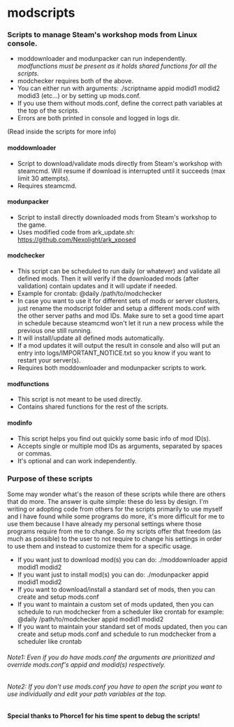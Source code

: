 # modscripts

### Scripts to manage Steam's workshop mods from Linux console. 
+ moddownloader and modunpacker can run independently.  
*modfunctions must be present as it holds shared functions for all the scripts.*
+ modchecker requires both of the above.
+ You can either run with arguments: ./scriptname appid modid1 modid2 modid3 (etc...) or by setting up mods.conf.
+ If you use them without mods.conf, define the correct path variables at the top of the scripts.
+ Errors are both printed in console and logged in logs dir.

(Read inside the scripts for more info)



#### moddownloader 
+ Script to download/validate mods directly from Steam's workshop with steamcmd.
   Will resume if download is interrupted until it succeeds (max limit 30 attempts).
+ Requires steamcmd.

#### modunpacker 
+ Script to install directly downloaded mods from Steam's workshop to the game.
+ Uses modified code from ark_update.sh: https://github.com/Nexolight/ark_xposed

#### modchecker
+ This script can be scheduled to run daily (or whatever) and validate all defined mods.
   Then it will verify if the downloaded mods (after validation) contain updates and it will update if needed.
+ Example for crontab: @daily /path/to/modchecker
+ In case you want to use it for different sets of mods or server clusters, just rename the modscript folder and setup
   a different mods.conf with the other server paths and mod IDs. Make sure to set a good time apart in schedule because
   steamcmd won't let it run a new process while the previous one still running.
+ It will install/update all defined mods automatically.
+ If a mod updates it will output the result in console and also will put an entry into logs/IMPORTANT_NOTICE.txt
  so you know if you want to restart your server(s). 
+ Requires both moddownloader and modunpacker scripts to work.

#### modfunctions
+ This script is not meant to be used directly.
+ Contains shared functions for the rest of the scripts.

#### modinfo
+ This script helps you find out quickly some basic info of mod ID(s).
+ Accepts single or multiple mod IDs as arguments, separated by spaces or commas.
+ It's optional and can work independently.

### Purpose of these scripts
Some may wonder what's the reason of these scripts while there are others that do more.
The answer is quite simple: these do less by design.
I'm writing or adopting code from others for the scripts primarily to use myself and I have found
while some programs do more, it's more difficult for me to use them because I have already my personal
settings where those programs require from me to change. So my scripts offer that freedom (as much as possible)
to the user to not require to change his settings in order to use them and instead to customize them for a specific usage.
+ If you want just to download mod(s) you can do: ./moddownloader appid modid1 modid2
+ If you want just to install mod(s) you can do: ./modunpacker appid modid1 modid2
+ If you want to download/install a standard set of mods, then you can create and setup mods.conf
+ If you want to maintain a custom set of mods updated, then you can schedule to run modchecker from a scheduler like crontab
for example: @daily /path/to/modchecker appid modid1 modid2
+ If you want to maintain your standard set of mods updated, then you can create and setup mods.conf and schedule to run
modchecker from a scheduler like crontab

###### Note1: Even if you do have mods.conf the arguments are prioritized and override mods.conf's appid and modid(s) respectively.
###### Note2: If you don't use mods.conf you have to open the script you want to use individually and edit your path variables at the top.

#### Special thanks to Phorce1 for his time spent to debug the scripts!
